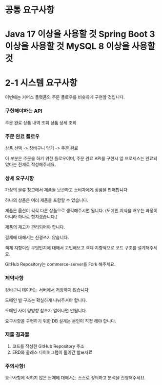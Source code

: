 # 공통 요구사항
Java 17 이상을 사용할 것
Spring Boot 3 이상을 사용할 것
MySQL 8 이상을 사용할 것
==============================================================
# 2-1 시스템 요구사항
이번에는 커머스 플랫폼의 주문 플로우를 비슷하게 구현할 것입니다.

### 구현해야하는 API
주문 완료
상품 내역 조회
상품 상세 조회

### 주문 완료 플로우
상품 선택 ->  장바구니 담기 -> 주문 완료

이 부분은 주문을 하기 위한 플로우이며, 주문 완료 API를 구현시 앞 프로세스는 완료되었다는 전제로 작성해주세요.

### 상세 요구사항
가상의 물류 창고에서 제품을 보관하고 소비자에게 상품을 판매합니다.

하나의 상품은 여러 제품을 포함할 수 있습니다.

제품은 옵션이 각각 다른 상품으로 생각해주시면 됩니다.
(도메인 지식을 배우는 과정이 아니라 하나로 합치겠습니다.)

제품의 재고가 관리되어야 합니다.

결제에 대해서는 신경쓰지 않습니다.

객체 지향이란 무엇인지에 대해서 고민해보고 객체 지향적으로 코드 구조를 설계해주세요.

GitHub Repository는 commerce-server를 Fork 해주세요.

### 제약사항
장바구니 데이터는 서버에서 저장하지 않습니다.

도메인 별 구조는 확실하게 나눠주셔야 합니다.

도메인 사이 양방향 참조가 일어나면 안됩니다.

요구사항을 구현하기 위한 DB 설계는 본인이 직접 해야 합니다.

### 제출 결과물
1) 코드를 작성한 GitHub Repository 주소
2) ERD와 클래스 다이어그램이 들어간 발표자료

### 주의사항!
요구사항에 적히지 않은 문제에 대해서는 스스로 정의하고 분석을 진행해주세요.